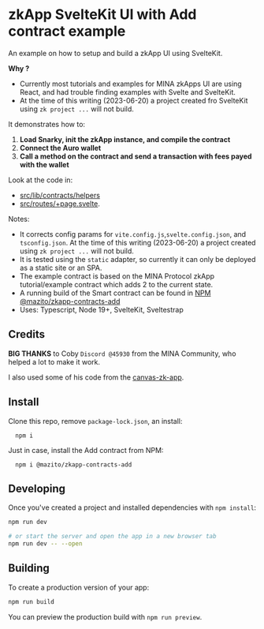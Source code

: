 # zkApp SvelteKit UI with Add contract example

An example on how to setup and build a zkApp UI using SvelteKit. 

**Why ?** 

- Currently most tutorials and examples for MINA zkApps UI are using React, and had trouble finding examples with Svelte and SvelteKit.
- At the time of this writing (2023-06-20) a project created fro SvelteKit using `zk project ...` will not build.

It demonstrates how to: 

1. **Load Snarky, init the zkApp instance, and compile the contract**
2. **Connect the Auro wallet**
3. **Call a method on the contract and send a transaction with fees payed with the wallet**

Look at the code in:

- [src/lib/contracts/helpers](./src/lib/contracts/helpers.ts)
- [src/routes/+page.svelte](./src/routes/+page.svelte).

Notes:

- It corrects config params for `vite.config.js`,`svelte.config.json`, and `tsconfig.json`. At the time of this writing (2023-06-20) a project created using `zk project ...` will not build.
- It is tested using the `static` adapter, so currently it can only be deployed as a static site or an SPA.
- The example contract is based on the MINA Protocol zkApp tutorial/example contract which adds 2 to the current state. 
- A running build of the Smart contract can be found in [NPM @mazito/zkapp-contracts-add](https://www.npmjs.com/package/@mazito/zkapp-contracts-add)
- Uses: Typescript, Node 19+, SvelteKit, Sveltestrap

## Credits

**BIG THANKS** to Coby `Discord @45930` from the MINA Community, who helped a lot to make it work. 

I also used some of his code from the [canvas-zk-app](https://github.com/45930/canvas-zk-app).

## Install

Clone this repo, remove `package-lock.json`, an install:
~~~
  npm i 
~~~

Just in case, install the Add contract from NPM:
~~~
  npm i @mazito/zkapp-contracts-add
~~~

## Developing

Once you've created a project and installed dependencies with `npm install`:

```bash
npm run dev

# or start the server and open the app in a new browser tab
npm run dev -- --open
```

## Building

To create a production version of your app:

```bash
npm run build
```

You can preview the production build with `npm run preview`.
